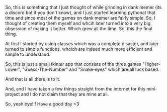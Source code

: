 So, this is something that I just thought of while grinding in dank memer (its a discord bot if you don't know), and I just started learning pythonat that time and since most of the games on dank memer are fairly simple. So, I thought of creating them myself and whcih later turned into a very big obsession of making it better. Which grew all the time. So, this the final thing.

At first I started by using classes which was a complete disaster, and later turned to simple functions, whcich are indeed much more efficient and simple to 
understand. 

So, this is just a small tkinter app that consists of the three games "Higher-Lower", "Guess-The-Number" and "Snake-eyes" which are all luck based. 

And that is all there is to it.

And, and I have taken a few things straight from the internet for this mini-project and I do not claim that they are mine at all. 

So, yeah bye!!!
Have a good day <3
